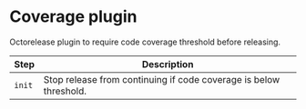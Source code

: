 # Coverage plugin

Octorelease plugin to require code coverage threshold before releasing.

| Step | Description |
|------|-------------|
| `init` | Stop release from continuing if code coverage is below threshold. |
